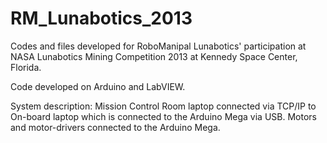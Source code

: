 # RM_Lunabotics_2013

Codes and files developed for RoboManipal Lunabotics' participation at NASA Lunabotics Mining Competition 2013 at Kennedy Space Center, Florida. 

Code developed on Arduino and LabVIEW. 

System description:
Mission Control Room laptop connected via TCP/IP to On-board laptop which is connected to the Arduino Mega via USB. Motors and motor-drivers connected to the Arduino Mega. 
